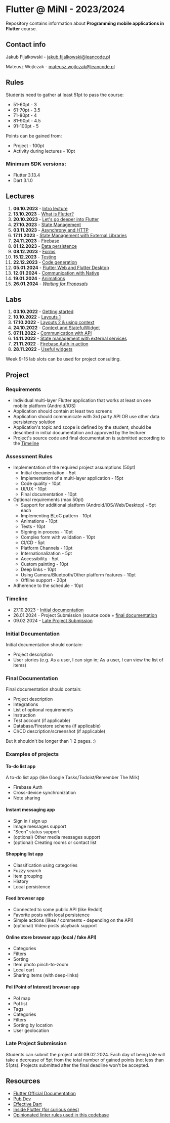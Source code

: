 # Flutter @ MiNI - 2023/2024
Repository contains information about **Programming mobile applications in Flutter** course.

## Contact info
Jakub Fijałkowski - jakub.fijalkowski@leancode.pl

Mateusz Wojtczak - mateusz.wojtczak@leancode.pl

## Rules
Students need to gather at least 51pt to pass the course:
- 51-60pt - 3
- 61-70pt - 3.5
- 71-80pt - 4
- 81-90pt - 4.5
- 91-100pt - 5

Points can be gained from:
- Project - 100pt
- Activity during lectures - 10pt

### Minimum SDK versions:
- Flutter 3.13.4
- Dart 3.1.0


## Lectures
1. **06.10.2023** - [Intro lecture](lectures/week1_lecture)
2. **13.10.2023** - [What is Flutter?](lectures/week2_lecture)
3. **20.10.2023** - [Let's go deeper into Flutter](lectures/week3_lecture)
4. **27.10.2023** - [State Management](lectures/week4_lecture)
5. **03.11.2023** - [Asynchrony and HTTP](lectures/week5_lecture)
6. **17.11.2023** - [State Management with External Libraries](lectures/week6_lecture)
7. **24.11.2023** - [Firebase](lectures/week7_lecture)
8. **01.12.2023** - [Data persistence](lectures/week8_lecture)
9. **08.12.2023** - [Forms](lectures/week9_lecture)
10. **15.12.2023** - [Testing](lectures/week10_lecture)
11. **22.12.2023** - [Code generation](lectures/week11_lecture)
12. **05.01.2024** - [Flutter Web and Flutter Desktop](lectures/week12_lecture)
13. **12.01.2024** - [Communication with Native](lectures/week13_lecture)
14. **19.01.2024** - [Animations](lectures/week14_lecture)
15. **26.01.2024** - [*Waiting for Proposals*]()


## Labs
1. **03.10.2022** - [Getting started](labs/week1_lab)
2. **10.10.2022** - [Layouts 1](labs/week2_lab)
3. **17.10.2022** - [Layouts 2 & using context](labs/week3_lab)
4. **24.10.2022** - [Context and StatefulWidget](labs/week4_lab)
5. **07.11.2022** - [Communication with API](labs/week5_lab)
6. **14.11.2022** - [State management with external services](labs/week6_lab)
7. **21.11.2022** - [Firebase Auth in action](labs/week7_lab)
8. **28.11.2022** - [Useful widgets](labs/week8_lab)

Week 9-15 lab slots can be used for project consulting.

## Project

### Requirements
- Individual multi-layer Flutter application that works at least on one mobile platform (Android/iOS)
- Application should contain at least two screens
- Application should communicate with 3rd party API OR use other data persistency solution
- Application's topic and scope is defined by the student, should be described in initial documentation and approved by the lecturer
- Project's source code and final documentation is submitted according to the [Timeline](#timeline)

### Assessment Rules
- Implementation of the required project assumptions (50pt)
	- Initial documentation - 5pt
	- Implementation of a multi-layer application - 15pt
	- Code quality - 10pt
	- UI/UX - 10pt
	- Final documentation - 10pt
- Optional requirements (max 50pt)
	- Support for additional platform (Android/iOS/Web/Desktop) - 5pt each
	- Implementing BLoC pattern - 10pt
	- Animations - 10pt
	- Tests - 10pt
	- Signing in process - 10pt
	- Complex form with validation - 10pt
	- CI/CD - 5pt
	- Platform Channels - 10pt
	- Internationalization - 5pt
	- Accessibility - 5pt
	- Custom painting - 10pt
	- Deep links - 10pt
	- Using Camera/Bluetooth/Other platform features - 10pt
	- Offline support - 20pt
- Adherence to the schedule - 10pt


### Timeline
- 27.10.2023 - [Initial documentation](#initial-documentation)
- 26.01.2024 - Project Submission (source code + [final documentation](#final-documentation)
- 09.02.2024 - [Late Project Submission](#late-project-submission)

### Initial Documentation
Initial documentation should contain:
- Project description
- User stories (e.g. As a user, I can sign in; As a user, I can view the list of items)

### Final Documentation
Final documentation should contain:
- Project description
- Integrations
- List of optional requirements
- Instruction
- Test account (if applicable)
- Database/Firestore schema (if applicable)
- CI/CD description/screenshot (if applicable)

But it shouldn't be longer than 1-2 pages. :)

### Examples of projects
#### To-do list app
A to-do list app (like Google Tasks/Todoist/Remember The Milk)
- Firebase Auth
- Cross-device synchronization
- Note sharing

#### Instant messaging app
- Sign in / sign up
- Image messages support
- "Seen" status support
- (optional) Other media messages support
- (optional) Creating rooms or contact list

#### Shopping list app
- Classification using categories
- Fuzzy search
- Item grouping
- History
- Local persistence

#### Feed browser app
- Connected to some public API (like Reddit)
- Favorite posts with local persistence
- Simple actions (likes / comments - depending on the API)
- (optional) Video posts playback support

#### Online store browser app (local / fake API)
- Categories
- Filters
- Sorting
- Item photo pinch-to-zoom
- Local cart
- Sharing items (with deep-links)

#### PoI (Point of Interest) browser app
- PoI map
- PoI list
- Tags
- Categories
- Filters
- Sorting by location
- User geolocation

### Late Project Submission
Students can submit the project until 09.02.2024. Each day of being late will take a decrease of 5pt from the total number of gained points (not less than 51pts). Projects submitted after the final deadline won't be accepted.

## Resources
- [Flutter Official Documentation](https://flutter.dev/docs)
- [Pub Dev](https://pub.dev)
- [Effective Dart](https://dart.dev/guides/language/effective-dart)
- [Inside Flutter (for curious ones)](https://docs.flutter.dev/resources/inside-flutter)
- [Opinionated linter rules used in this codebase](https://github.com/leancodepl/flutter_corelibrary/tree/master/packages/leancode_lint)
